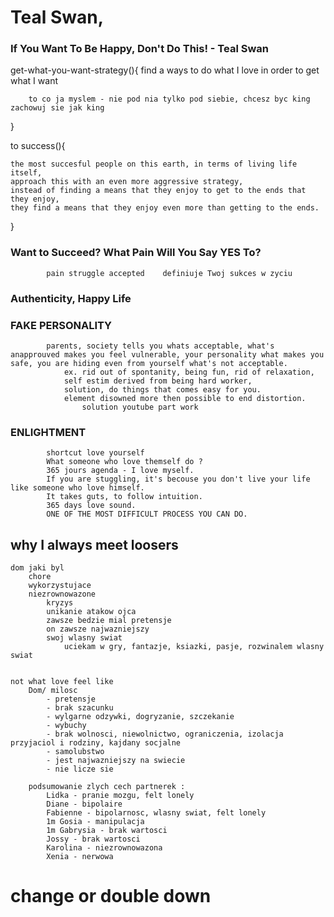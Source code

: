 # Teal Swan, 


###     If You Want To Be Happy, Don't Do This! - Teal Swan

get-what-you-want-strategy(){
    find a ways to do what I love
    in order to get what I want

        to co ja myslem - nie pod nia tylko pod siebie, chcesz byc king zachowuj sie jak king
} 

to success(){

    the most succesful people on this earth, in terms of living life itself, 
    approach this with an even more aggressive strategy, 
    instead of finding a means that they enjoy to get to the ends that they enjoy, 
    they find a means that they enjoy even more than getting to the ends. 
}

###         Want to Succeed? What Pain Will You Say YES To?

            pain struggle accepted    definiuje Twoj sukces w zyciu
                
                

###        Authenticity, Happy Life
###        FAKE PERSONALITY 
            parents, society tells you whats acceptable, what's anapprouved makes you feel vulnerable, your personality what makes you safe, you are hiding even from yourself what's not acceptable. 
                ex. rid out of spontanity, being fun, rid of relaxation, 
                self estim derived from being hard worker, 
                solution, do things that comes easy for you. 
                element disowned more then possible to end distortion. 
                    solution youtube part work
###         ENLIGHTMENT
            shortcut love yourself
            What someone who love themself do ? 
            365 jours agenda - I love myself. 
            If you are stuggling, it's becouse you don't live your life like someone who love himself. 
            It takes guts, to follow intuition. 
            365 days love sound. 
            ONE OF THE MOST DIFFICULT PROCESS YOU CAN DO. 
            
## why I always meet loosers

    dom jaki byl
        chore
        wykorzystujace
        niezrownowazone
            kryzys
            unikanie atakow ojca
            zawsze bedzie mial pretensje
            on zawsze najwazniejszy
            swoj wlasny swiat
                uciekam w gry, fantazje, ksiazki, pasje, rozwinalem wlasny swiat
            

    not what love feel like
        Dom/ milosc
            - pretensje
            - brak szacunku
            - wylgarne odzywki, dogryzanie, szczekanie
            - wybuchy
            - brak wolnosci, niewolnictwo, ograniczenia, izolacja przyjaciol i rodziny, kajdany socjalne
            - samolubstwo
            - jest najwazniejszy na swiecie
            - nie licze sie

        podsumowanie zlych cech partnerek : 
            Lidka - pranie mozgu, felt lonely
            Diane - bipolaire
            Fabienne - bipolarnosc, wlasny swiat, felt lonely
            1m Gosia - manipulacja
            1m Gabrysia - brak wartosci
            Jossy - brak wartosci
            Karolina - niezrownowazona
            Xenia - nerwowa

# change or double down
